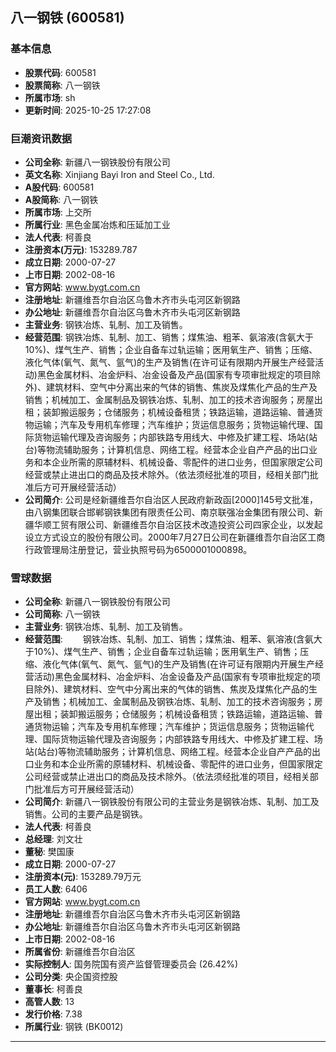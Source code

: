 ## 八一钢铁 (600581)

### 基本信息

- **股票代码**: 600581
- **股票简称**: 八一钢铁
- **所属市场**: sh
- **更新时间**: 2025-10-25 17:27:08

### 巨潮资讯数据

- **公司全称**: 新疆八一钢铁股份有限公司
- **英文名称**: Xinjiang Bayi Iron and Steel Co., Ltd.
- **A股代码**: 600581
- **A股简称**: 八一钢铁
- **所属市场**: 上交所
- **所属行业**: 黑色金属冶炼和压延加工业
- **法人代表**: 柯善良
- **注册资本(万元)**: 153289.787
- **成立日期**: 2000-07-27
- **上市日期**: 2002-08-16
- **官方网站**: www.bygt.com.cn
- **注册地址**: 新疆维吾尔自治区乌鲁木齐市头屯河区新钢路
- **办公地址**: 新疆维吾尔自治区乌鲁木齐市头屯河区新钢路
- **主营业务**: 钢铁冶炼、轧制、加工及销售。
- **经营范围**: 钢铁冶炼、轧制、加工、销售；煤焦油、粗苯、氨溶液(含氨大于10%)、煤气生产、销售；企业自备车过轨运输；医用氧生产、销售；压缩、液化气体(氧气、氮气、氩气)的生产及销售(在许可证有限期内开展生产经营活动)黑色金属材料、冶金炉料、冶金设备及产品(国家有专项审批规定的项目除外)、建筑材料、空气中分离出来的气体的销售、焦炭及煤焦化产品的生产及销售；机械加工、金属制品及钢铁冶炼、轧制、加工的技术咨询服务；房屋出租；装卸搬运服务；仓储服务；机械设备租赁；铁路运输，道路运输、普通货物运输；汽车及专用机车修理；汽车维护；货运信息服务；货物运输代理、国际货物运输代理及咨询服务；内部铁路专用线大、中修及扩建工程、场站(站台)等物流辅助服务；计算机信息、网络工程。经营本企业自产产品的出口业务和本企业所需的原辅材料、机械设备、零配件的进口业务，但国家限定公司经营或禁止进出口的商品及技术除外。（依法须经批准的项目，经相关部门批准后方可开展经营活动）
- **公司简介**: 公司是经新疆维吾尔自治区人民政府新政函[2000]145号文批准，由八钢集团联合邯郸钢铁集团有限责任公司、南京联强冶金集团有限公司、新疆华顺工贸有限公司、新疆维吾尔自治区技术改造投资公司四家企业，以发起设立方式设立的股份有限公司。2000年7月27日公司在新疆维吾尔自治区工商行政管理局注册登记，营业执照号码为6500001000898。

### 雪球数据

- **公司全称**: 新疆八一钢铁股份有限公司
- **公司简称**: 八一钢铁
- **主营业务**: 钢铁冶炼、轧制、加工及销售。
- **经营范围**: 　　钢铁冶炼、轧制、加工、销售；煤焦油、粗苯、氨溶液(含氨大于10%)、煤气生产、销售；企业自备车过轨运输；医用氧生产、销售；压缩、液化气体(氧气、氮气、氩气)的生产及销售(在许可证有限期内开展生产经营活动)黑色金属材料、冶金炉料、冶金设备及产品(国家有专项审批规定的项目除外)、建筑材料、空气中分离出来的气体的销售、焦炭及煤焦化产品的生产及销售；机械加工、金属制品及钢铁冶炼、轧制、加工的技术咨询服务；房屋出租；装卸搬运服务；仓储服务；机械设备租赁；铁路运输，道路运输、普通货物运输；汽车及专用机车修理；汽车维护；货运信息服务；货物运输代理、国际货物运输代理及咨询服务；内部铁路专用线大、中修及扩建工程、场站(站台)等物流辅助服务；计算机信息、网络工程。经营本企业自产产品的出口业务和本企业所需的原辅材料、机械设备、零配件的进口业务，但国家限定公司经营或禁止进出口的商品及技术除外。（依法须经批准的项目，经相关部门批准后方可开展经营活动）
- **公司简介**: 新疆八一钢铁股份有限公司的主营业务是钢铁冶炼、轧制、加工及销售。公司的主要产品是钢铁。
- **法人代表**: 柯善良
- **总经理**: 刘文壮
- **董秘**: 樊国康
- **成立日期**: 2000-07-27
- **注册资本(元)**: 153289.79万元
- **员工人数**: 6406
- **官方网站**: www.bygt.com.cn
- **注册地址**: 新疆维吾尔自治区乌鲁木齐市头屯河区新钢路
- **办公地址**: 新疆维吾尔自治区乌鲁木齐市头屯河区新钢路
- **上市日期**: 2002-08-16
- **所属省份**: 新疆维吾尔自治区
- **实际控制人**: 国务院国有资产监督管理委员会 (26.42%)
- **公司分类**: 央企国资控股
- **董事长**: 柯善良
- **高管人数**: 13
- **发行价格**: 7.38
- **所属行业**: 钢铁 (BK0012)

---